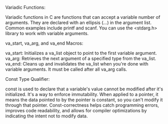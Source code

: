 Variadic Functions:

Variadic functions in C are functions that can accept a variable number of arguments. They are declared with an ellipsis (...) in the argument list. Common examples include printf and scanf. You can use the <stdarg.h> library to work with variable arguments.

va_start, va_arg, and va_end Macros:

va_start: Initializes a va_list object to point to the first variable argument.
va_arg: Retrieves the next argument of a specified type from the va_list.
va_end: Cleans up and invalidates the va_list when you're done with variable arguments. It must be called after all va_arg calls.

Const Type Qualifier:

const is used to declare that a variable's value cannot be modified after it's initialized. It's a way to enforce immutability.
When applied to a pointer, it means the data pointed to by the pointer is constant, so you can't modify it through that pointer.
Const-correctness helps catch programming errors, improves code readability, and allows for compiler optimizations by indicating the intent not to modify data.
